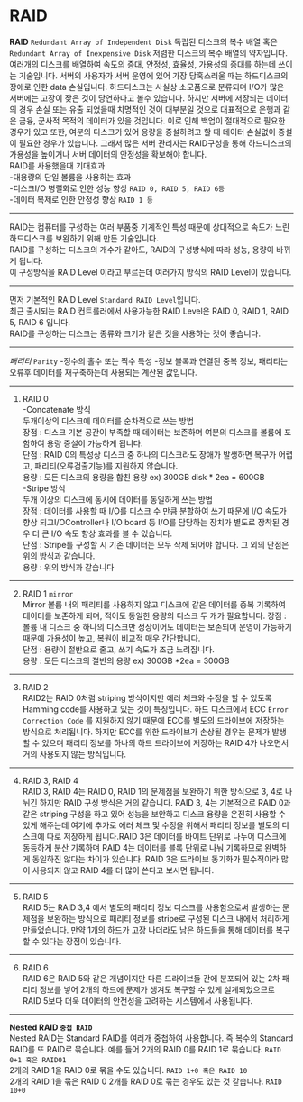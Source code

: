 # RAID

**RAID** `Redundant Array of Independent Disk` 독립된 디스크의 복수 배열 혹은 `Redundant Array of Inexpensive Disk` 저렴한 디스크의 복수 배열의
약자입니다. 여러개의 디스크를 배열하여 속도의 증대, 안정성, 효율성, 가용성의 증대를 하는데 쓰이는 기술입니다. 
서버의 사용자가 서버 운영에 있어 가장 당혹스러울 때는 하드디스크의 장애로 인한 data 손실입니다. 하드디스크는 사실상 소모품으로 분류되며 I/O가
많은 서버에는 고장이 잦은 것이 당연하다고 볼수 있습니다. 하지만 서버에 저장되는 데이터의 경우 손실 또는 유출 되었을때 치명적인 것이 대부분일 것으로
대표적으로 은행과 같은 금융, 군사적 목적의 데이터가 있을 것입니다. 이로 인해 백업이 절대적으로 필요한 경우가 있고 또한, 여분의 디스크가 있어
용량을 증설하려고 할 때 데이터 손실없이 증설이 필요한 경우가 있습니다. 그래서 많은 서버 관리자는 RAID구성을 통해 하드디스크의 가용성을 높이거나
서버 데이터의 안정성을 확보해야 합니다. <br>
RAID를 사용했을때 기대효과 <br>
 -대용량의 단일 볼륨을 사용하는 효과 <br>
 -디스크I/O 병렬화로 인한 성능 향상 `RAID 0, RAID 5, RAID 6등` <br>
 -데이터 복제로 인한 안정성 향상 `RAID 1 등` <br>
 
----
RAID는 컴퓨터를 구성하는 여러 부품중 기계적인 특성 때문에 상대적으로 속도가 느린 하드디스크를 보완하기 위해 만든 기술입니다. <br>
RAID를 구성하는 디스크의 개수가 같아도, RAID의 구성방식에 따라 성능, 용량이 바뀌게 됩니다. <br>
이 구성방식을 RAID Level 이라고 부르는데 여러가지 방식의 RAID Level이 있습니다.

----
먼저 기본적인 RAID Level `Standard RAID Level`입니다. <br>
최근 출시되는 RAID 컨트롤러에서 사용가능한 RAID Level은 RAID 0, RAID 1, RAID 5, RAID 6 입니다. <br>
RAID를 구성하는 디스크는 종류와 크기가 같은 것을 사용하는 것이 좋습니다.

----
*패리티* `Parity`
 -정수의 홀수 또는 짝수 특성
 -정보 블록과 연결된 중복 정보, 패리티는 오류후 데이터를 재구축하는데 사용되는 계산된 값입니다.
 
----
1. RAID 0 <br>
 -Concatenate 방식 <br>
 두개이상의 디스크에 데이터를 순차적으로 쓰는 방법 <br>
 장점 : 디스크 기본 공간이 부족할 때 데이터는 보존하며 여분의 디스크를 볼륨에 포함하여 용량 증설이 가능하게 됩니다. <br>
 단점 : RAID 0의 특성상 디스크 중 하나의 디스크라도 장애가 발생하면 복구가 어렵고, 패리티(오류검출기능)를 지원하지 않습니다. <br>
 용량 : 모든 디스크의 용량을 합친 용량 ex) 300GB disk * 2ea = 600GB <br>
 -Stripe 방식 <br>
 두개 이상의 디스크에 동시에 데이터를 동일하게 쓰는 방법 <br>
 장점 : 데이터를 사용할 때 I/O를 디스크 수 만큼 분할하여 쓰기 때문에 I/O 속도가 향상 되고I/OController나 I/O board 등 I/O를 담당하는 장치가
 별도로 장착된 경우 더 큰 I/O 속도 향상 효과를 볼 수 있습니다. <br>
 단점 : Stripe를 구성할 시 기존 데이터는 모두 삭제 되어야 합니다. 그 외의 단점은 위의 방식과 같습니다. <br>
 용량 : 위의 방식과 같습니다 
 
----
2. RAID 1 `mirror` <br>
Mirror 볼륨 내의 패리티를 사용하지 않고 디스크에 같은 데이터를 중복 기록하여 데이터를 보존하게 되며, 적어도 동일한 용량의 디스크 두 개가 필요합니다.
장점 : 볼륨 내 디스크 중 하나의 디스크만 정상이어도 데이터는 보존되어 운영이 가능하기 때문에 가용성이 높고, 복원이 비교적 매우 간단합니다. <br>
단점 :  용량이 절반으로 줄고, 쓰기 속도가 조금 느려집니다. <br>
용량 : 모든 디스크의 절반의 용량 ex) 300GB *2ea = 300GB <br>

----
3. RAID 2 <br>
RAID2는 RAID 0처럼 striping 방식이지만 에러 체크와 수정을 할 수 있도록 Hamming code를 사용하고 있는 것이 특징입니다. 하드 디스크에서 
ECC `Error Correction Code` 를 지원하지 않기 때문에 ECC를 별도의 드라이브에 저장하는 방식으로 처리됩니다. 하지만 ECC를 위한 드라이브가 
손상될 경우는 문제가 발생할 수 있으며 패리티 정보를 하나의 하드 드라이브에 저장하는 RAID 4가 나오면서 거의 사용되지 않는 방식입니다.

----
4. RAID 3, RAID 4 <br>
RAID 3, RAID 4는 RAID 0, RAID 1의 문제점을 보완하기 위한 방식으로 3, 4로 나뉘긴 하지만 RAID 구성 방식은 거의 같습니다.
RAID 3, 4는 기본적으로 RAID 0과 같은 striping 구성을 하고 있어 성능을 보안하고 디스크 용량을 온전히 사용할 수 있게 해주는데 
여기에 추가로 에러 체크 및 수정을 위해서 패리티 정보를 별도의 디스크에 따로 저장하게 됩니다.RAID 3은 데이터를 바이트 단위로 나누어 디스크에
동등하게 분산 기록하며 RAID 4는 데이터를 블록 단위로 나눠 기록하므로 완벽하게 동일하진 않다는 차이가 있습니다. 
RAID 3은 드라이브 동기화가 필수적이라 많이 사용되지 않고 RAID 4를 더 많이 쓴다고 보시면 됩니다.

----
5. RAID 5 <br>
RAID 5는 RAID 3,4 에서 별도의 패리티 정보 디스크를 사용함으로써 발생하는 문제점을 보완하는 방식으로 패리티 정보를 stripe로 구성된 디스크 내에서
처리하게 만들었습니다. 만약 1개의 하드가 고장 나더라도 남은 하드들을 통해 데이터를 복구할 수 있다는 장점이 있습니다.

----
6. RAID 6 <br>
RAID 6은 RAID 5와 같은 개념이지만 다른 드라이브들 간에 분포되어 있는 2차 패리티 정보를 넣어 2개의 하드에 문제가 생겨도 복구할 수 있게
설계되었으므로 RAID 5보다 더욱 데이터의 안전성을 고려하는 시스템에서 사용됩니다.

----
**Nested RAID `중첩 RAID`** <br>
Nested RAID는 Standard RAID를 여러개 중첩하여 사용합니다. 즉 복수의 Standard RAID를 또 RAID로 묶습니다.
예를 들어 2개의 RAID 0를 RAID 1로 묶습니다. `RAID 0+1 혹은 RAID01` <br>
2개의 RAID 1을 RAID 0로 묶을 수도 있습니다. `RAID 1+0 혹은 RAID 10` <br>
2개의 RAID 1을 묶은 RAID 0 2개를 RAID 0로 묶는 경우도 있는 것 같습니다. `RAID 10+0`


